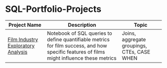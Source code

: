 # SQL-Portfolio-Projects

Project Name  | Description   |  Topic
------------- | ------------- | ------------------
[Film Industry Exploratory Analysis](https://github.com/jmoyer5678/SQL-Portfolio-Projects/tree/main/Film_Industry_Exploratory_Analysis)  | Notebook of SQL queries to define quantifiable metrics for film success, and how specific features of films might influence these metrics   | Joins, aggregate groupings, CTEs, CASE WHEN
